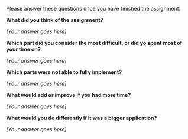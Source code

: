 Please answer these questions once you have finished the assignment.

**What did you think of the assignment?**

_[Your answer goes here]_

**Which part did you consider the most difficult, or did yo spent most of your time on?**

_[Your answer goes here]_

**Which parts were not able to fully implement?**

_[Your answer goes here]_

**What would add or improve if you had more time?**

_[Your answer goes here]_

**What would you do differently if it was a bigger application?**

_[Your answer goes here]_
